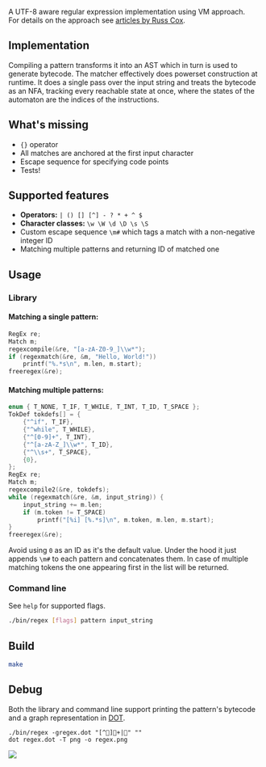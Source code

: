 A UTF-8 aware regular expression implementation using VM approach.  
For details on the approach see [articles by Russ Cox](https://swtch.com/~rsc/regexp).

## Implementation

Compiling a pattern transforms it into an AST which in turn is used to generate bytecode. The matcher effectively does powerset construction at runtime. It does a single pass over the input string and treats the bytecode as an NFA, tracking every reachable state at once, where the states of the automaton are the indices of the instructions.

## What's missing

- `{}` operator
- All matches are anchored at the first input character
- Escape sequence for specifying code points
- Tests!

## Supported features

- **Operators:** `| () [] [^] - ? * + ^ $`
- **Character classes:** `\w \W \d \D \s \S`
- Custom escape sequence `\m#` which tags a match with a non-negative integer ID
- Matching multiple patterns and returning ID of matched one

## Usage

### Library

#### Matching a single pattern:

```c
RegEx re;
Match m;
regexcompile(&re, "[a-zA-Z0-9_]\\w*");
if (regexmatch(&re, &m, "Hello, World!"))
    printf("%.*s\n", m.len, m.start);
freeregex(&re);
```

#### Matching multiple patterns:

```c
enum { T_NONE, T_IF, T_WHILE, T_INT, T_ID, T_SPACE };
TokDef tokdefs[] = {
    {"^if", T_IF},
    {"^while", T_WHILE},
    {"^[0-9]+", T_INT},
    {"^[a-zA-Z_]\\w*", T_ID},
    {"^\\s+", T_SPACE},
    {0},
};
RegEx re;
Match m;
regexcompile2(&re, tokdefs);
while (regexmatch(&re, &m, input_string)) {
    input_string += m.len;
    if (m.token != T_SPACE)
        printf("[%i] [%.*s]\n", m.token, m.len, m.start);
}
freeregex(&re);
```

Avoid using `0` as an ID as it's the default value. Under the hood it just appends `\m#` to each pattern and concatenates them. In case of multiple matching tokens the one appearing first in the list will be returned.

### Command line

See `help` for supported flags.

```bash
./bin/regex [flags] pattern input_string
```

## Build

```bash
make
```

## Debug

Both the library and command line support printing the pattern's bytecode and a graph representation in [DOT](https://en.wikipedia.org/wiki/DOT_(graph_description_language)).

    ./bin/regex -gregex.dot "[^👀]🍆+|😤" ""
    dot regex.dot -T png -o regex.png

![](https://i.imgur.com/xiiW0Sa.png)
